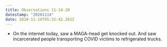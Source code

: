 ```yaml
---
title: Observations 11-14-20
datestamp: "20201114"
date: 2020-11-16T05:32:42.261Z
---
```

- On the internet today, saw a MAGA-head get knocked out. And saw incarcerated people transporting COVID victims to refrigerated trucks.